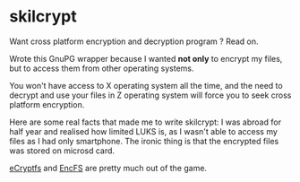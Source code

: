 # skilcrypt

Want cross platform encryption and decryption program ? Read on.

Wrote this GnuPG wrapper because I wanted **not only** to encrypt my files, but to access them from other operating systems.

You won't have access to X operating system all the time, and the need to decrypt and use your files in Z operating system will force you to seek cross platform encryption.

Here are some real facts that made me to write skilcrypt:  I was abroad for half year and realised how limited LUKS is, as I wasn't able to access my files as I had only smartphone. The ironic thing is that the encrypted files was stored on microsd card.


[eCryptfs](https://defuse.ca/audits/ecryptfs.htm) and [EncFS](https://defuse.ca/audits/encfs.htm) are pretty much out of the game.
